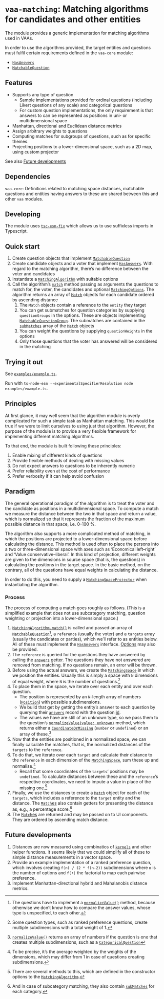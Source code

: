 # `vaa-matching`: Matching algorithms for candidates and other entities

The module provides a generic implementation for matching algorithms used in VAAs.

In order to use the algorithms provided, the target entities and questions must fulfil certain requirements defined in the `vaa-core` module:

- [`HasAnswers`](/vaa-core/src/matching/hasAnswers.type.ts)
- [`MatchableQuestion`](/vaa-core/src/matching/matchableQuestion.type.ts)

## Features

- Supports any type of question
  - Sample implementations provided for ordinal questions (including Likert questions of any scale) and categorical questions
  - For custom question implementations, the only requirement is that answers to can be represented as positions in uni- or multidimensional space
- Manhattan, directional and Euclidean distance metrics
- Assign arbitrary weights to questions
- Computing matches for subgroups of questions, such as for specific themes
- Projecting positions to a lower-dimensional space, such as a 2D map, using custom projector

See also [Future developments](#future-developments)

## Dependencies

`vaa-core`: Definitions related to matching space distances, matchable questions and entities having answers to these are shared between this and other `vaa` modules.

## Developing

The module uses [`tsc-esm-fix`](https://github.com/antongolub/tsc-esm-fix) which allows us to use suffixless imports in Typescript.

## Quick start

1. Create question objects that implement [`MatchableQuestion`](/vaa-core/src/matching/matchableQuestion.type.ts)
2. Create candidate objects and a voter that implement [`HasAnswers`](/vaa-core/src/matching/hasAnswers.type.ts). With regard to the matching algorithm, there’s no difference between the voter and candidates
3. Instantiate a [`MatchingAlgorithm`](./src/algorithms/matchingAlgorithm.ts) with suitable options
4. Call the algorithm’s [`match`](./src/algorithms/matchingAlgorithm.ts) method passing as arguments the questions to match for, the voter, the candidates and optional [`MatchingOptions`](./src/algorithms/matchingAlgorithm.type.ts). The algorithm returns an array of [`Match`](./src/match/match.ts) objects for each candidate ordered by ascending distance
   1. The `Match` objects contain a reference to the `entity` they target
   2. You can get submatches for question categories by supplying `questionGroups` in the options. These are objects implementing [`MatchableQuestionGroup`](./src/question/matchableQuestionGroup.ts). The submatches are contained in the [`subMatches`](./src/match/subMatch.ts) array of the [`Match`](./src/match/match.ts) objects
   3. You can weight the questions by supplying `questionWeights` in the options
   4. Only those questions that the voter has answered will be considered in the matching

## Trying it out

See [`examples/example.ts`](./examples/example.ts).

Run with `ts-node-esm --experimentalSpecifierResolution node examples/example.ts`.

## Principles

At first glance, it may well seem that the algorithm module is overly complicated for such a simple task as Manhattan matching. This would be true if we were to limit ourselves to using just that algorithm. However, the purpose of the module is to provide a very flexible framework for implementing different matching algorithms.

To that end, the module is built following these principles:

1. Enable mixing of different kinds of questions
2. Provide flexible methods of dealing with missing values
3. Do not expect answers to questions to be inherently numeric
4. Prefer reliability even at the cost of performance
5. Prefer verbosity if it can help avoid confusion

## Paradigm

The general operational paradigm of the algorithm is to treat the voter and the candidate as positions in a multidimensional space. To compute a match we measure the distance between the two in that space and return a value, which is normalized so that it represents the fraction of the maximum possible distance in that space, i.e. 0–100 %.

The algorithm also supports a more complicated method of matching, in which the positions are projected to a lower-dimensional space before calculating the distance. This method is used often to place the persons into a two or three-dimensional space with axes such as ‘Economical left–right’ and ‘Value conservative–liberal’. In this kind of projection, different weights are given to the dimensions in source space (that is, the questions) in calculating the positions in the target space. In the basic method, on the contrary, all of the questions have equal weights in calculating the distance.

In order to do this, you need to supply a [`MatchingSpaceProjector`](./src/algorithms/matchingSpaceProjector.ts) when instantiating the algorithm.

### Process

The process of computing a match goes roughly as follows. (This is a simplified example that does not use subcategory matching, question weighting or projection into a lower-dimensional space.)

1. [`MatchingAlgorithm.match()`](./src/algorithms/matchingAlgorithm.ts) is called and passed an array of [`MatchableQuestion`](/vaa-core/src/matching/matchableQuestion.type.ts)[^1], a `reference` (usually the voter) and a `targets` array (usually the candidates or parties), which we’ll refer to as entities below. All of these must implement the [`HasAnswers`](/vaa-core/src/matching/hasAnswers.type.ts) interface. [Options](./src/algorithms/matchingAlgorithm.type.ts) may also be provided.
2. The `reference` is queried for the questions they have answered by calling the [`answers`](/vaa-core/src/matching/hasAnswers.type.ts) getter. The questions they have not answered are removed from matching. If no questions remain, an error will be thrown.
3. Before using the actual answers, we create the [`MatchingSpace`](./src/space/matchingSpace.ts) in which we position the entities. Usually this is simply a space with `N` dimensions of equal weight, where `N` is the number of questions.[^2]
4. To place them in the space, we iterate over each entity and over each question.
   - The position is represented by an `N`-length array of numbers ([`Position`](./src/space/position.ts)) with possible subdimensions.
   - We build that get by getting the entity’s answer to each question by querying their [`answers`](/vaa-core/src/matching/hasAnswers.type.ts) record with the question [id](/vaa-core/src/matching/id.type.ts).
   - The values we have are still of an unknown type, so we pass them to the question’s [`normalizeValue(value: unknown)`](/vaa-core/src/matching/matchableQuestion.ts) method, which returns either a [`CoordinateOrMissing`](/vaa-core/src/matching/distance.type.ts) (`number` or `undefined`) or an array of these.[^3]
5. Now that the entities are positioned in a normalized space, we can finally calculate the matches, that is, the normalized distances of the `targets` to the `reference`.
6. To do that, we iterate over each `target` and calculate their distance to the `reference` in each dimension of the [`MatchingSpace`](./src/space/matchingSpace.ts), sum these up and normalise.[^4]
   - Recall that some coordinates of the `targets`’ positions may be `undefined`. To calculate distances between these and the `reference`’s respective coordinates, we need to impute a value in place of the missing one.[^5]
7. Finally, we use the distances to create a [`Match`](./src/match/match.ts) object for each of the `targets`, which includes a reference to the `target` entity and the distance. The [`Match`es](./src/match/match.ts) also contain getters for presenting the distance as, e.g., a percentage score.[^6]
8. The [`Match`es](./src/match/match.ts) are returned and may be passed on to UI components. They are ordered by ascending match distance.

## Future developments

1. Distances are now measured using combinatios of [`kernels`](./src/distance/metric.ts) and other helper functions. It seems likely that we could simplify all of these to simple distance measurements in a vector space.
2. Provide an example implementation of a ranked preference question, which involves creating `f(n) / (2 * f(n-2))` subdimensions where `n` is the number of options and `f(•)` the factorial to map each pairwise preference.
3. Implement Manhattan-directional hybrid and Mahalanobis distance metrics.

[^1]: The questions have to implement a [`normalizeValue()`](/vaa-core/src/matching/matchableQuestion.type.ts) method, because otherwise we don’t know how to compare the answer values, whose type is unspecified, to each other.

[^2]: Some question types, such as ranked preference questions, create multiple subdimensions with a total weight of 1.

[^3]: [`normalizeValue()`](/vaa-core/src/matching/matchableQuestion.ts) returns an array of numbers if the question is one that creates multiple subdimensions, such as a [`CategoricalQuestion`](./src/question/categoricalQuestion.ts)

[^4]: To be precise, it’s the average weighted by the weights of the dimensions, which may differ from 1 in case of questions creating subdimensions.

[^5]: There are several methods to this, which are defined in the constructor options to the [`MatchingAlgorithm`](./src/algorithms/matchingAlgorithm.ts).

[^6]: And in case of subcategory matching, they also contain [`subMatches`](./src/match/subMatch.ts) for each category.
